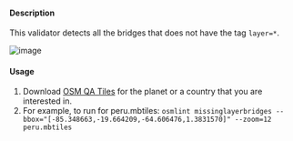 #### Description

This validator detects all the bridges that does not have the tag `layer=*`.  

![image](https://cloud.githubusercontent.com/assets/10425629/13935335/d886969a-ef84-11e5-9155-2a9e95088474.png)

#### Usage

1. Download [OSM QA Tiles](https://osmlab.github.io/osm-qa-tiles/) for the planet or a country that you are interested in. 
2. For example, to run for peru.mbtiles: `osmlint missinglayerbridges --bbox="[-85.348663,-19.664209,-64.606476,1.3831570]" --zoom=12 peru.mbtiles`
